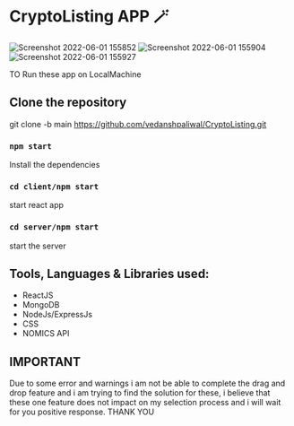 # CryptoListing APP 🪄

![Screenshot 2022-06-01 155852](https://user-images.githubusercontent.com/67954788/171384852-0b37307b-0d15-4049-aa29-0795d708a75c.png)
![Screenshot 2022-06-01 155904](https://user-images.githubusercontent.com/67954788/171384834-b2a75d05-c0fd-4b90-aaef-42bfcde363ae.png)
![Screenshot 2022-06-01 155927](https://user-images.githubusercontent.com/67954788/171384786-54327665-19e1-4478-97ab-9ee8b86c7a31.png)

TO Run these app on LocalMachine

## Clone the repository
git clone -b main https://github.com/vedanshpaliwal/CryptoListing.git

### `npm start`
Install the dependencies

### `cd client/npm start`
start react app

### `cd server/npm start`
start the server

## Tools, Languages & Libraries used:
* ReactJS
* MongoDB
* NodeJs/ExpressJs
* CSS
* NOMICS API


## IMPORTANT 
Due to some error and warnings i am not be able to complete the drag and drop feature and i am trying to find the solution for these, i believe that these one feature does not impact on my selection process and i will wait for you positive response.
THANK YOU
